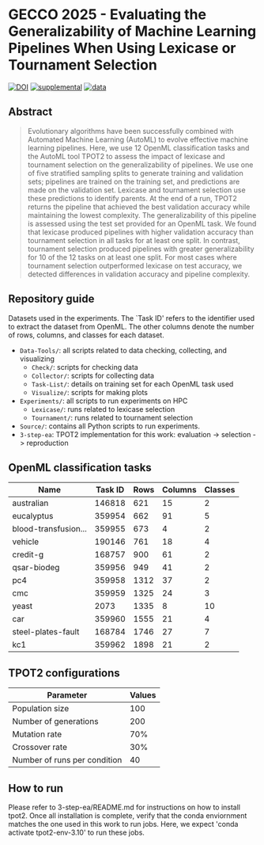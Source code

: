 # GECCO 2025 - Evaluating the Generalizability of Machine Learning Pipelines When Using Lexicase or Tournament Selection

[![DOI](https://zenodo.org/badge/DOI/10.5281/zenodo.15171303.svg)](https://doi.org/10.5281/zenodo.15171303)
[![supplemental](https://img.shields.io/badge/go_to-supplementary_material-98111e)](https://jgh9094.github.io/lexidate-holdout-analysis/Supplementary-Material/)
[![data](https://img.shields.io/badge/go_to-data-9807FF)](https://osf.io/g5u9p/)

## Abstract

> Evolutionary algorithms have been successfully combined with Automated Machine Learning (AutoML) to evolve effective machine learning pipelines.
Here, we use 12 OpenML classification tasks and the AutoML tool TPOT2 to assess the impact of lexicase and tournament selection on the generalizability of pipelines.
We use one of five stratified sampling splits to generate training and validation sets; pipelines are trained on the training set, and predictions are made on the validation set.
Lexicase and tournament selection use these predictions to identify parents.
At the end of a run, TPOT2 returns the pipeline that achieved the best validation accuracy while maintaining the lowest complexity.
The generalizability of this pipeline is assessed using the test set provided for an OpenML task.
We found that lexicase produced pipelines with higher validation accuracy than tournament selection in all tasks for at least one split.
In contrast, tournament selection produced pipelines with greater generalizability for 10 of the 12 tasks on at least one split.
For most cases where tournament selection outperformed lexicase on test accuracy, we detected differences in validation accuracy and pipeline complexity.

## Repository guide

Datasets used in the experiments. The `Task ID' refers to the identifier used to extract the dataset from OpenML. The other columns denote the number of rows, columns, and classes for each dataset.

- `Data-Tools/`: all scripts related to data checking, collecting, and visualizing
  - `Check/`: scripts for checking data
  - `Collector/`: scripts for collecting data
  - `Task-List/`: details on training set for each OpenML task used
  - `Visualize/`: scripts for making plots
- `Experiments/`: all scripts to run experiments on HPC
  - `Lexicase/`: runs related to lexicase selection
  - `Tournament/`: runs related to tournament selection
- `Source/`: contains all Python scripts to run experiments.
- `3-step-ea`: TPOT2 implementation for this work: evaluation -> selection -> reproduction


## OpenML classification tasks

| Name                    | Task ID | Rows | Columns | Classes |
|-------------------------|---------|------|---------|---------|
| australian              | 146818  | 621  | 15      | 2       |
| eucalyptus              | 359954  | 662  | 91      | 5       |
| blood-transfusion...    | 359955  | 673  | 4       | 2       |
| vehicle                 | 190146  | 761  | 18      | 4       |
| credit-g                | 168757  | 900  | 61      | 2       |
| qsar-biodeg             | 359956  | 949  | 41      | 2       |
| pc4                     | 359958  | 1312 | 37      | 2       |
| cmc                     | 359959  | 1325 | 24      | 3       |
| yeast                   | 2073    | 1335 | 8       | 10      |
| car                     | 359960  | 1555 | 21      | 4       |
| steel-plates-fault      | 168784  | 1746 | 27      | 7       |
| kc1                     | 359962  | 1898 | 21      | 2       |

## TPOT2 configurations

| Parameter                | Values        |
|--------------------------|---------------|
| Population size          | 100           |
| Number of generations    | 200           |
| Mutation rate            | 70%           |
| Crossover rate           | 30%           |
| Number of runs per condition | 40        |

## How to run

Please refer to 3-step-ea/README.md for instructions on how to install tpot2.
Once all installation is complete, verify that the conda enviornment matches the one used in this work to run jobs.
Here, we expect 'conda activate tpot2-env-3.10' to run these jobs.